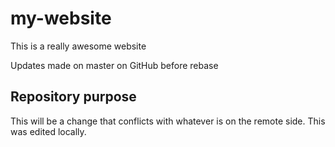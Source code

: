# my-website

This is a really awesome website

Updates made on master on GitHub before rebase

## Repository purpose 

This will be a change that conflicts 
with whatever is on the remote side.
This was edited locally.
 